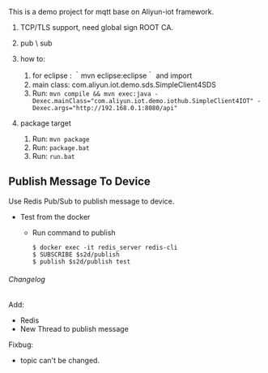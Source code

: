 This is a demo project for mqtt base on Aliyun-iot framework.

1. TCP/TLS support, need global sign ROOT CA.
2. pub \ sub
3. how to:
   1) for eclipse :  ｀mvn eclipse:eclipse｀ and import
   2) main class: com.aliyun.iot.demo.sds.SimpleClient4SDS
   3) Run: `mvn compile && mvn exec:java -Dexec.mainClass="com.aliyun.iot.demo.iothub.SimpleClient4IOT" -Dexec.args="http://192.168.0.1:8080/api"`

4. package target
   1) Run: `mvn package`
   2) Run: `package.bat`
   3) Run: `run.bat`


## Publish Message To Device

Use Redis Pub/Sub to publish message to device.

- Test from the docker
  - Run command to publish

    ```
    $ docker exec -it redis_server redis-cli
    $ SUBSCRIBE $s2d/publish
    $ publish $s2d/publish test
    ```


###### Changelog

Add:
- Redis
- New Thread to publish message

Fixbug:
- topic can't be changed.
